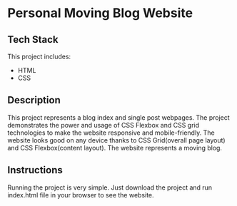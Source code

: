 # Personal Moving Blog Website

## Tech Stack

This project includes:

* HTML
* CSS


## Description

This project represents a blog index and single post webpages. The project demonstrates the power and usage of CSS Flexbox and CSS grid technologies to make the website responsive and mobile-friendly. The website looks good on any device thanks to CSS Grid(overall page layout) and CSS Flexbox(content layout). The website represents a moving blog.

## Instructions

Running the project is very simple. Just download the project and run index.html file in your browser to see the website.
